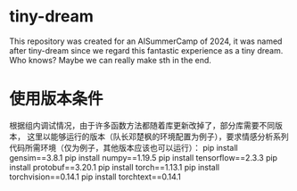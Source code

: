 # tiny-dream

This repository was created for an AISummerCamp of 2024, it was named after tiny-dream since we regard this fantastic experience as a tiny dream. Who knows? Maybe we can really make sth in the end.

# 使用版本条件

根据组内调试情况，由于许多函数方法都随着库更新改掉了，部分库需要不同版本，
这里以能够运行的版本（队长邓楚枫的环境配置为例子），要求情感分析系列代码所需环境（仅为例子，其他版本应该也可以运行）：
pip install gensim==3.8.1
pip install numpy==1.19.5 
pip install tensorflow==2.3.3 
pip install protobuf==3.20.1
pip install torch==1.13.1
pip install torchvision==0.14.1 
pip install torchtext==0.14.1 
